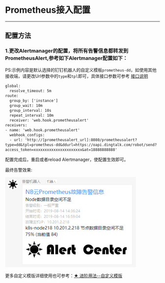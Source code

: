 # Prometheus接入配置

--------------------------------------

## 配置方法

### 1.更改Alertmanager的配置，将所有告警信息都转发到PrometheusAlert,参考如下Alertmanager配置如下：

PS:示例内容是默认选择的钉钉机器人的自定义模板`prometheus-dd`，如使用其他接收端，请更改Url参数中的`type`和`tpl`即可，具体接口参数可参考  [接口说明](base-restful.md)

```
global:
  resolve_timeout: 5m
route:
  group_by: ['instance']
  group_wait: 10m
  group_interval: 10s
  repeat_interval: 10m
  receiver: 'web.hook.prometheusalert'
receivers:
- name: 'web.hook.prometheusalert'
  webhook_configs:
  - url: 'http://[prometheusalert_url]:8080/prometheusalert?type=dd&tpl=prometheus-dd&ddurl=https://oapi.dingtalk.com/robot/send?access_token=xxxxxxxxxxxxxxxxxxxxxx&at=18888888888'
```

配置完成后，重启或者reload Alertmanager，使配置生效即可。

最终告警效果:

![prometheus1](../images/prometheus.png)

更多自定义模版详细使用也可参考：[★ 进阶用法--自定义模版](system-customtpl.md)
